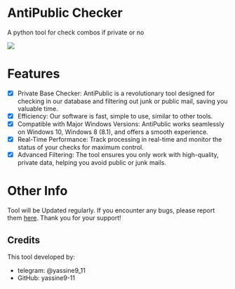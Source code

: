 # AntiPublic Checker

A python tool for check combos if private or no

<html>
<a href=https://github.com/yassine9-11/antipublic/releases><img src=https://img.shields.io/badge/download_AntiPublic-3670A0?style=for-the-badge></a>
</html>

# Features
- [x] Private Base Checker: AntiPublic is a revolutionary tool designed for checking in our database and filtering out junk or public mail, saving you valuable time.
- [x] Efficiency: Our software is fast, simple to use, similar to other tools.
- [x] Compatible with Major Windows Versions: AntiPublic works seamlessly on Windows 10, Windows 8 (8.1), and offers a smooth experience.
- [x] Real-Time Performance: Track processing in real-time and monitor the status of your checks for maximum control.
- [x] Advanced Filtering: The tool ensures you only work with high-quality, private data, helping you avoid public or junk mails.

# Other Info
Tool will be Updated regularly. If you encounter any bugs, please report them [here](https://github.com/yassine9-11/antipublic/issues/new). Thank you for your support!

## Credits
This tool developed by:
- telegram: @yassine9_11
- GitHub: yassine9-11
